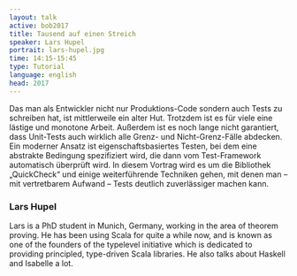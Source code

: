 ```yaml
---
layout: talk
active: bob2017
title: Tausend auf einen Streich 
speaker: Lars Hupel
portrait: lars-hupel.jpg
time: 14:15-15:45
type: Tutorial
language: english
head: 2017
---
```



Das man als Entwickler nicht nur Produktions-Code sondern auch Tests
zu schreiben hat, ist mittlerweile ein alter Hut. Trotzdem ist es für
viele eine lästige und monotone Arbeit. Außerdem ist es noch lange
nicht garantiert, dass Unit-Tests auch wirklich alle Grenz- und
Nicht-Grenz-Fälle abdecken. Ein moderner Ansatz ist
eigenschaftsbasiertes Testen, bei dem eine abstrakte Bedingung
spezifiziert wird, die dann vom Test-Framework automatisch überprüft
wird.  In diesem Vortrag wird es um die Bibliothek „QuickCheck“ und
einige weiterführende Techniken gehen, mit denen man – mit
vertretbarem Aufwand – Tests deutlich zuverlässiger machen kann.

### Lars Hupel

Lars is a PhD student in Munich, Germany, working in the area of
theorem proving. He has been using Scala for quite a while now, and is
known as one of the founders of the typelevel initiative which is
dedicated to providing principled, type-driven Scala libraries. He
also talks about Haskell and Isabelle a lot.
